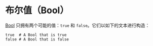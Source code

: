# 布尔值（Bool）

[Bool](http://crystal-lang.org/api/Bool.html) 只拥有两个可能的值：`true` 和 `false`。它们以如下的文本进行构造：



```crystal
true  # A Bool that is true
false # A Bool that is false
```
